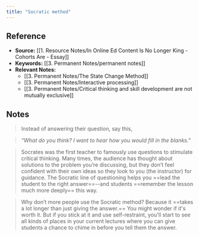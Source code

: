 ```yaml
---
title: "Socratic method"
---
```

## Reference
- **Source:** [[1. Resource Notes/In Online Ed Content Is No Longer King - Cohorts Are - Essay]]
- **Keywords:** [[3. Permanent Notes/permanent notes]]
- **Relevant Notes:** 
	- [[3. Permanent Notes/The State Change Method]]
	- [[3. Permanent Notes/Interactive processing]]
	- [[3. Permanent Notes/Critical thinking and skill development are not mutually exclusive]]
## Notes
> Instead of answering their question, say this,

> _“What do you think? I want to hear how you would fill in the blanks."_

> Socrates was the first teacher to famously use questions to stimulate critical thinking. Many times, the audience has thought about solutions to the problem you’re discussing, but they don’t feel confident with their own ideas so they look to you (the instructor) for guidance. The Socratic line of questioning helps you ==lead the student to the right answer==--and students ==remember the lesson much more deeply== this way.

> Why don’t more people use the Socratic method? Because it ==takes a lot longer than just giving the answer.== You might wonder if it's worth it. But if you stick at it and use self-restraint, you’ll start to see all kinds of places in your current lectures where you can give students a chance to chime in before you tell them the answer.